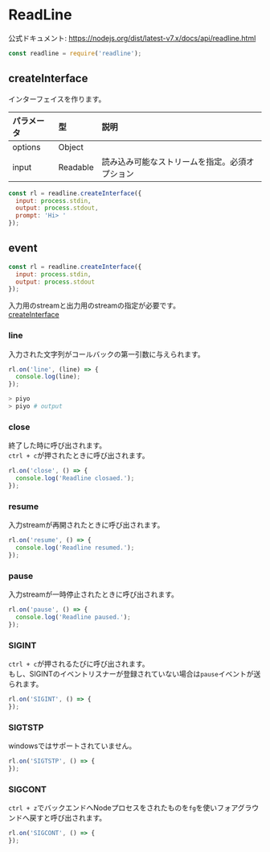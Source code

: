 <!-- toc -->

# ReadLine
公式ドキュメント: https://nodejs.org/dist/latest-v7.x/docs/api/readline.html
```js
const readline = require('readline');
```

## createInterface
インターフェイスを作ります。

|パラメータ|型|説明|
|:-|:-|:-|
|options|Object||
|input|Readable|読み込み可能なストリームを指定。必須オプション|

```js
const rl = readline.createInterface({
  input: process.stdin,
  output: process.stdout,
  prompt: 'Hi> '
});

```

## event
```js
const rl = readline.createInterface({
  input: process.stdin,
  output: process.stdout
});
```
入力用のstreamと出力用のstreamの指定が必要です。  
[createInterface](#createinterface)

### line
入力された文字列がコールバックの第一引数に与えられます。

```js
rl.on('line', (line) => {
  console.log(line);
});
```
```sh
> piyo
> piyo # output
```

### close
終了した時に呼び出されます。  
`ctrl + c`が押されたときに呼び出されます。  <!-- [TODO] もっと詳細に -->

```js
rl.on('close', () => {
  console.log('Readline closaed.');
});
```

### resume
入力streamが再開されたときに呼び出されます。

```js
rl.on('resume', () => {
  console.log('Readline resumed.');
});
```

### pause
入力streamが一時停止されたときに呼び出されます。

```js
rl.on('pause', () => {
  console.log('Readline paused.');
});
```

### SIGINT
`ctrl + c`が押されるたびに呼び出されます。  
もし、SIGINTのイベントリスナーが登録されていない場合は`pause`イベントが送られます。

```js
rl.on('SIGINT', () => {
});
```

### SIGTSTP
windowsではサポートされていません。

```js
rl.on('SIGTSTP', () => {
});
```

### SIGCONT
`ctrl + z`でバックエンドへNodeプロセスをされたものを`fg`を使いフォアグラウンドへ戻すと呼び出されます。

```js
rl.on('SIGCONT', () => {
});
```
